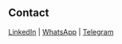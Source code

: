 <h2 id="contact">Contact</h2>

[LinkedIn](https://www.linkedin.com/in/denys-bushulyak/) | [WhatsApp](https://wa.me/436602273906) | [Telegram](https://telegram.me/+436602273906)
